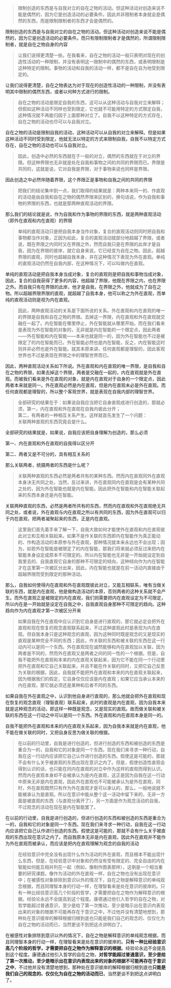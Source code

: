 <blockquote data-pid="uRkh90wd">限制创造的东西是与自我对立的自在之物的活动。但这种活动对创造来说不能是偶然的，因为它是创造活动的必要条件。因此并非限制者本身就会是偶然的东西，而是限制限制者的东西才会是偶然的。</blockquote><p data-pid="nFMPKNIw">限制创造的东西是与自我对立的自在之物的活动。但这种活动对创造来说不能是偶然的，因为它是创造活动的必要条件。而只有限制限制者才是偶然的，所谓限制限制者，就是自在之物自身的内容</p><blockquote data-pid="dpZeRITo">让我们说得更清楚一些。在我看来，自在之物的活动一般只表明对现在的创造性活动的一种限制，并没有表明这一限制中的偶然的东西，或表明限制是这种特定的限制。事物的活动和自我的活动一样，都不是自在自为地受到限定的。</blockquote><p data-pid="u18iRzV4">让我们说得更清楚，自在之物表达为对于现在的创造性活动的一种限制，并没有表明其中限制的偶然东西，或者以何种方式进行的限制。</p><blockquote data-pid="uarJGJhW">自在之物的活动是限定自我的东西，这可以从这种活动与自我对立来解释；但假如这种活动不同样也受到限定，它也就不可能用特定的方式限定自我，这种情况就不再能归因于上面那种对立了。自我不以这种特定的方式存在，自在之物的活动也尽可以与自我对立。</blockquote><p data-pid="cP8gNUX6">自在之物的活动是限制自我的活动，这种活动可以从自我的对立来解释。但是如果这种活动不同时受到限定，他就无法以特定的方式来限制自我，自我不以特定方式存在，自在之物的活动也可以与自我对立。</p><blockquote data-pid="JeL-qtzS">因此，创造中必然的东西就在于一般的对立，偶然的东西就在于对立的界限。但这种界限也无非就是处在自我和事物之间的共同的界限而已。界限是共同的，这就是说，它对自我是界限，对于事物来说也同样是界限。</blockquote><p data-pid="gssv0W0z">因此创造之中必然伴随着界限，这个界限正是事物和自我之间的共同的界限</p><blockquote data-pid="VYnLE9q3">把我们的结论集中到一点，我们取得的结果就是：两种本来同一的、作直观的活动是由自我和自在之物的偶然界限来区别的，换句话说，作为自我和事物的界限的东西，也就是那两种直观活动的界限。</blockquote><p data-pid="GyW_HYul">那么我们的结论就是说，作为自我和作为事物的界限的东西，就是两种直观活动（即外在直观和内在直观）的界限</p><blockquote data-pid="TW8hSlDG">单纯的直观活动只是把自我本身当作对象，复合的直观活动则同时把自我和事物都当作对象，正因为如此，复合的直观活动就部分地超越了界限，或者说，既在界限之内同时又在界限之外，然而自我只是在界限的此岸才是自我，因为在界限的彼岸，就它自身来说，它已经变为自在之物。因此，超越界限的直观，同时也超越自我本身，并在这种情况下表现为外在直观。单纯的直观活动仍然在自我内部，在这种情况下，可以叫做内在直观。</blockquote><p data-pid="JLVq5_gp">单纯的直观活动是把自我本身当成对象，复合的直观则是把自我和事物当成对象，因此，复合的自我获得了更多的内容，他超越了界限，他既在界限之内，也在界限之外。而自我只有在界限的此岸，他才是自我，在界限之外，他就成为了自在之物。所以超越界限界限的直观，就超越了自我本身，他可以称之为外在直观，而单纯的直观活动则是视为内在直观。</p><blockquote data-pid="EuVZLn7I">因此，两种直观活动的关系是下面所说的关系。外在直观和内在直观的唯一的界限是自我和自在之物的界限。去掉这一界限，内在直观和外在直观就交融在一起了。内在智能在哪里停止，外在智能就从哪里开始。而在我们看来是表现为外在智能的对象的，无非就是内在智能的一个限定点，因此两者——外在智能和内在智能——本来也就是同一的，因为外在智能也不过是被限定了的内在智能而已。外在智能必然也是内在智能，反之，内在智能这时则并非必然也是外在智能。就其本原来讲，任何直观都是理智的，因此客观世界也不过是表现在界限之中的理智世界而已。</blockquote><p data-pid="u3lyt89u">因此，两种直观活动关系如下所说。外在直观和内在直观的唯一界限，是自我和自在之物的界限，如果去掉这个界限，两者是交融在一起的，内在直观就是外在直观。而被我们看来是外在直观的对象，就是内在直观对于自身的一个限定点，因此两者本来就是同一。外在直观必然是内在直观，但是内在直观未必是外在直观。而任何直观都是理智的，所以整个客观世界，就是表现在自我内部的理智世界。</p><blockquote data-pid="pn6wdWTH">全部研究的结果在于：如果说自我应当把它自身直观成进行创造的，那就必须，第一，内在直观和外在直观在自我内彼此分开；<br>第二，有两者的一种相互关系产生。这样就首先发生了一个问题：<br>关联两种直观的东西究竟会是什么。</blockquote><p data-pid="jI5v0GUU">全部研究的结果就是，如果说，自我应该把自身理解为创造的，那么必须</p><p data-pid="S_4fgTp1">第一、内在直观和外在直观的自我得以区分开</p><p data-pid="fuZnJVuD">第二、两者又是不可分的，具有相互关系的</p><p data-pid="YsOgcf-o">那么关联两者，统摄两者的东西是什么呢？</p><blockquote data-pid="7aK5wfCd">关联两种直观的东西必然是两者共有的某种东西。然而内在直观同外在直观本身决无共同之处，当然，反过来讲，外在直观同内在直观是会有某种共同之处的，因为外在智能也就是内在智能。因此把外在智能和内在智能关联起来的东西本身还是内在智能。</blockquote><p data-pid="fKASEiJR">关联两种直观的东西，必然是两者所共有的东西，然而内在直观和外在直观绝无共同之处，或者说，外在直观与内在直观之所以有共同的东西，因为外在直观可以归于内在直观，把两者凝聚起来的东西，正是内在直观。</p><blockquote data-pid="YeBAMGsq">这里我们首先着手来了解一下，自我大致如何才能使外在直观和内在直观彼此对立和互相关联起来。如果不是作关联的东西即内在智能作为真正能动的、作构造活动的本原参与外在直观，那种情况就本来永远也不会出现；因为，如若外在智能是被限定了的内在智能，那我们将来就必须反过来把内在智能本身设定成原本不可限定的。所以内在智能也无非是一开始就设定到自我里去的、自我直观它自身的那种不可限定的倾向，这种倾向作为内在智能才在这里第一次被区分出来，因此，内在智能也就是在前一活动内直接由于超越界限而受到限定的那种活动。</blockquote><p data-pid="WfsYDwbf">那么，自我如何使得内在直观和外在直观既彼此对立，又能互相联系，唯有当做关联的东西，就是内在直观，他是做构造活动的本原，否则两者的这种关系就不会产生。而外在直观正是被限定的内在直观，我们则需要把内在直观设定为不可限定，所以内在是一开始就是设定在自我之中，自我直观自身那种不可限定的趋向。这种趋向作为内在直观才第一次被区分开来</p><blockquote data-pid="5dzIYwZv">如果自我在外在直观中应认识到它自身是进行直观的，那它就必定会把外在直观和现在恢复的观念直观联系起来，不过这种直观此时是表现为内在直观。但自我本身只是这种观念的直观，因为这种同时既是观念的又是现实的直观是某种完全不同的东西；因此，作关联的东西和被关联的东西在这一行动内可以是同一个东西。外在直观现在诚然能够和内在直观加以关联，因为两者是不同的，然而外在直观又是两者之间的同一性的一个根据。但是，自我不能把外在直观和本来的内在直观关联起来，因为它不能在同一个行动里把外在直观和它自己关联起来，并且不能在作关联的同时，又把它自己反思为关联的根据，因此，自我就不能把外在直观和本来的内在直观关联起来，因为根据我们的假定，它自身仅仅应该是内在直观；如果它应当承认本来的内在直观，那它就必须还是某种和后者不同的东西。</blockquote><p data-pid="-TUciTzd">如果自我在外在直观之中，认识到他自身进行直观的，那么他就会把外在直观和现在恢复的观念直观（理智直观）联系起来，此时的直观是内在直观，因为自我本来就是这种观念的活动，即这样一种既是观念，又是现实的直观。故而做关联和被关联的东西在这一行动之中可以是同一个东西。外在直观和内在直观本身是同一的。</p><p data-pid="Q9XXzynO">自我不能把外在直观和本来的内在直观关系起来，因为自我本来就是内在直观，他不能在做关联的同时，又把自身反思为做关联的根据。</p><blockquote data-pid="DHGvl2Ol">在以前的行动里，自我是进行创造的，但进行创造的东西和被创造的东西是重合为一的，自我和它的对象是同一个东西。现在我们来寻求一种行动，自我在这一行动内应该把它自己认作进行创造的东西。假使这是可能的，那就不会有什么关乎被直观的东西出现在意识之内了。但是，假使创造性直观会得到认识的话，也只能在同内在直观的对立中作为这样的直观而得到认识。然而内在直观本身却不会被承认为是内在直观，这正是因为自我在这一行动中原来无非是内在直观，因此外在直观也不可能被承认为是外在直观，同时，外在直观既然只有作为外在直观才是可以承认的，那么，一般地说就不能被承认为是直观。所以在意识中能从整个这一活动中留下来的，无非一方面是被直观的东西（与直观分离开了），另一方面是作为观念活动的自我，不过观念的活动在现在是内在智能罢了。</blockquote><p data-pid="lQOzQ66t">在以前的行动里，自我是进行创造的，但进行创造的东西和被创造的东西是重合为一的，自我和它的对象是同一个东西。现在我们来寻求一种行动，自我在这一行动内应该把它自己认作进行创造的东西。假使这是可能的，那就不会有什么关乎被直观的东西出现在意识之内了。而自我原本无非是内在直观，因此外在直观并不能作为外在直观而被承认，而应该是把内在直观理解为观念的自我的活动</p><blockquote data-pid="fQCxEzmN">在经验意识中完全没有出现什么作为活动的外在直观，而且根本不能出现什么东西，但是，在经验意识中对象和仍然没有受有限定的、完全自由的内在智能如何能互相并列在一起（例如，像制作图表那样），这倒是一个相当重要的研究课题。像作为活动的外在直观一样，自在之物也没有出现在意识中；在被感性对象排除到意识以外的情况下，自在之物是解释意识的单纯观念根据，而且同理智本身的行动一样，在理智看来是处在意识的彼岸的。只有一种比经验意识高几个阶段的哲学，才需要把自在之物作为解释意识的根据。经验论永远不会提高到这个程度。康德通过他引入哲学的自在之物，对哲学能超过普通意识，至少是给了第一次推动，至少是暗示出在意识内表现出来的对象的根据不可能再存在于意识之中，不过他并没有清楚地想到，那种处在意识彼岸的解释根据归根到底也只能是我们自己的观念的、仅仅化为自在之物的活动而已，当然更谈不到把这点讲明白了。</blockquote><p data-pid="cy23Jfdc">在被感性对象排除到意识以外的情况下，自在之物是解释意识的单纯观念根据，而且同理智本身的行动一样，在理智看来是处在意识的彼岸的。<b>只有一种比经验意识高几个阶段的哲学，才需要把自在之物作为解释意识的根据</b>。经验论永远不会提高到这个程度。康德通过他引入哲学的自在之物，<b>对哲学能超过普通意识，至少是给了第一次推动，至少是暗示出在意识内表现出来的对象的根据不可能再存在于意识之中</b>，不过他并没有清楚地想到，那种处在意识彼岸的解释根据归根到底也<b>只能是我们自己的观念的、仅仅化为自在之物的活动而已</b>，当然更谈不到把这点讲明白了。</p><p></p>